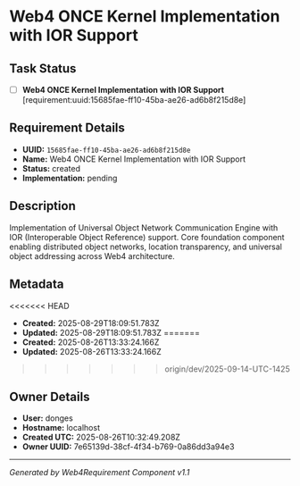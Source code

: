 # Web4 ONCE Kernel Implementation with IOR Support

## Task Status
- [ ] **Web4 ONCE Kernel Implementation with IOR Support** [requirement:uuid:15685fae-ff10-45ba-ae26-ad6b8f215d8e]

## Requirement Details

- **UUID:** `15685fae-ff10-45ba-ae26-ad6b8f215d8e`
- **Name:** Web4 ONCE Kernel Implementation with IOR Support
- **Status:** created
- **Implementation:** pending

## Description

Implementation of Universal Object Network Communication Engine with IOR (Interoperable Object Reference) support. Core foundation component enabling distributed object networks, location transparency, and universal object addressing across Web4 architecture.

## Metadata

<<<<<<< HEAD
- **Created:** 2025-08-29T18:09:51.783Z
- **Updated:** 2025-08-29T18:09:51.783Z
=======
- **Created:** 2025-08-26T13:33:24.166Z
- **Updated:** 2025-08-26T13:33:24.166Z
>>>>>>> origin/dev/2025-09-14-UTC-1425

## Owner Details

- **User:** donges
- **Hostname:** localhost
- **Created UTC:** 2025-08-26T10:32:49.208Z
- **Owner UUID:** 7e65139d-38cf-4f34-b769-0a86dd3a94e3

---

*Generated by Web4Requirement Component v1.1*